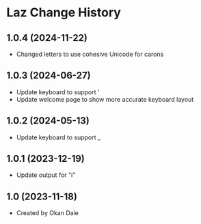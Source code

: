 Laz Change History
====================
1.0.4 (2024-11-22)
----------------
* Changed letters to use cohesive Unicode for carons

1.0.3 (2024-06-27)
----------------
* Update keyboard to support '
* Update welcome page to show more accurate keyboard layout

1.0.2 (2024-05-13)
----------------
* Update keyboard to support _

1.0.1 (2023-12-19)
----------------
* Update output for "i"

1.0 (2023-11-18)
----------------
* Created by Okan Dale
